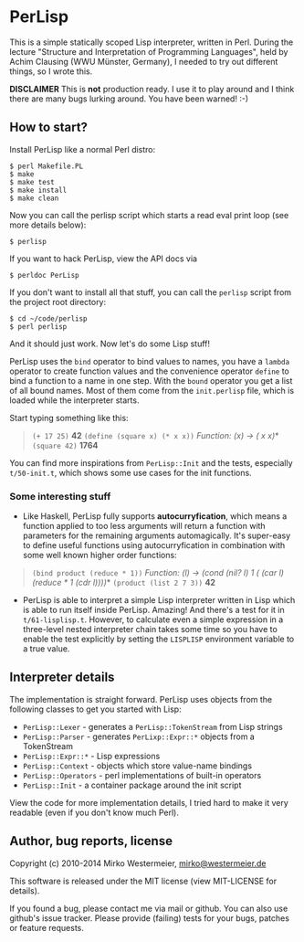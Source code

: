 PerLisp
=======

This is a simple statically scoped Lisp interpreter, written in Perl. During the
lecture "Structure and Interpretation of Programming Languages", held by Achim
Clausing (WWU Münster, Germany), I needed to try out different things, so I
wrote this.

**DISCLAIMER** This is **not** production ready. I use it to play around and I
think there are many bugs lurking around. You have been warned! :-)

How to start?
-------------

Install PerLisp like a normal Perl distro:

    $ perl Makefile.PL
    $ make
    $ make test
    $ make install
    $ make clean

Now you can call the perlisp script which starts a read eval print loop (see
more details below):

    $ perlisp

If you want to hack PerLisp, view the API docs via

    $ perldoc PerLisp

If you don't want to install all that stuff, you can call the `perlisp` script
from the project root directory:

    $ cd ~/code/perlisp
    $ perl perlisp

And it should just work. Now let's do some Lisp stuff!

PerLisp uses the `bind` operator to bind values to names, you have a `lambda`
operator to create function values and the convenience operator `define` to bind
a function to a name in one step. With the `bound` operator you get a list of
all bound names. Most of them come from the `init.perlisp` file, which is loaded
while the interpreter starts.

Start typing something like this:

> `(+ 17 25)`
> **42**
> `(define (square x) (* x x))`
> **Function: (x) -> (* x x)**
> `(square 42)`
> **1764**

You can find more inspirations from `PerLisp::Init` and the tests, especially
`t/50-init.t`, which shows some use cases for the init functions.

### Some interesting stuff

* Like Haskell, PerLisp fully supports **autocurryfication**, which means a
function applied to too less arguments will return a function with parameters
for the remaining arguments automagically. It's super-easy to define useful
functions using autocurryfication in combination with some well known higher
order functions:

> `(bind product (reduce * 1))`
> **Function: (l) -> (cond (nil? l) 1 (* (car l) (reduce * 1 (cdr l))))**
> `(product (list 2 7 3))`
> **42**

* PerLisp is able to interpret a simple Lisp interpreter written in Lisp which
is able to run itself inside PerLisp. Amazing! And there's a test for it in
`t/61-lisplisp.t`. However, to calculate even a simple expression in a
three-level nested interpreter chain takes some time so you have to enable the
test explicitly by setting the `LISPLISP` environment variable to a true value.

Interpreter details
-------------------

The implementation is straight forward. PerLisp uses objects from the following
classes to get you started with Lisp:

* `PerLisp::Lexer` - generates a `PerLisp::TokenStream` from Lisp strings
* `PerLisp::Parser` - generates `PerLixp::Expr::*` objects from a TokenStream
* `PerLisp::Expr::*` - Lisp expressions
* `PerLisp::Context` - objects which store value-name bindings
* `PerLisp::Operators` - perl implementations of built-in operators
* `PerLisp::Init` - a container package around the init script

View the code for more implementation details, I tried hard to make it very
readable (even if you don't know much Perl).

Author, bug reports, license
----------------------------

Copyright (c) 2010-2014 Mirko Westermeier, <mirko@westermeier.de>

This software is released under the MIT license (view MIT-LICENSE for details).

If you found a bug, please contact me via mail or github. You can also use
github's issue tracker. Please provide (failing) tests for your bugs, patches or
feature requests.
